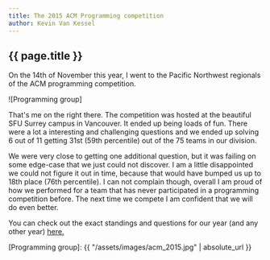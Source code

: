 ```yaml
---
title: The 2015 ACM Programming competition
author: Kevin Van Kessel
---
```


{{ page.title }}
----------------

On the 14th of November this year, I went to the Pacific Northwest regionals of the ACM programming competition.

![Programming group]

That's me on the right there. The competition was hosted at the beautiful SFU Surrey campus in Vancouver. It ended up being loads of fun.
There were a lot a interesting and challenging questions and we ended up solving 6 out of 11 getting 31st (59th percentile) out of the 75 teams in our division.

We were very close to getting one additional question, but it was failing on some edge-case that we just could not discover.
I am a little disappointed we could not figure it out in time, because that would have bumped us up to 18th place (76th percentile).
I can not complain though, overall I am proud of how we performed for a team that has never participated in a programming competition before.
The next time we compete I am confident that we will do even better.

You can check out the exact standings and questions for our year (and any other year) [here.](http://www.acmicpc-pacnw.org/results.htm)

[Programming group]: {{ "/assets/images/acm_2015.jpg" | absolute_url }}
